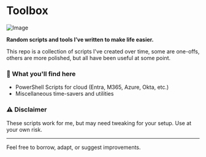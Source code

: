 
# Toolbox

![Image](https://github.com/user-attachments/assets/5a7c965c-542e-401c-ae30-8539786e24a3)

**Random scripts and tools I’ve written to make life easier.**

This repo is a collection of scripts I've created over time, some are one-offs, others are more polished, but all have been useful at some point.

### 🧰 What you'll find here

- PowerShell Scripts for cloud (Entra, M365, Azure, Okta, etc.)
- Miscellaneous time-savers and utilities

### ⚠️ Disclaimer

These scripts work for me, but may need tweaking for your setup. Use at your own risk.

---

Feel free to borrow, adapt, or suggest improvements.
